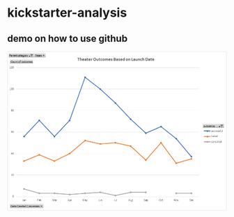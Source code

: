 # kickstarter-analysis
demo on how to use github
---
![Theater_Chart](/Resources/Theater_Outcomes_vs_Launch.png.png)
